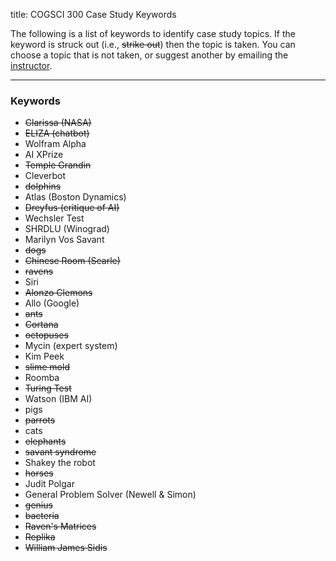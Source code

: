 title: COGSCI 300 Case Study Keywords

The following is a list of keywords to identify case study topics.  If the keyword is struck out (i.e., <s>strike out</s>) then the topic is taken.  You can choose a topic that is not taken, or suggest another by emailing the [instructor](cogsci300@gmail.com).

 * * *

### Keywords

 - <s>Clarissa (NASA)</s>
 - <s>ELIZA (chatbot)</s>
 - Wolfram Alpha
 - AI XPrize
 - <s>Temple Grandin</s>
 - Cleverbot
 - <s>dolphins</s>
 - Atlas (Boston Dynamics)
 - <s>Dreyfus (critique of AI)</s>
 - Wechsler Test
 - SHRDLU (Winograd)
 - Marilyn Vos Savant
 - <s>dogs</s>
 - <s>Chinese Room (Searle)</s>
 - <s>ravens</s>
 - Siri
 - <s>Alonzo Clemons</s>
 - Allo (Google)
 - <s>ants</s>
 - <s>Cortana</s>
 - <s>octopuses</s>
 - Mycin (expert system)
 - Kim Peek
 - <s>slime mold</s>
 - Roomba
 - <s>Turing Test</s>
 - Watson (IBM AI)
 - pigs
 - <s>parrots</s>
 - cats
 - <s>elephants</s>
 - <s>savant syndrome</s>
 - Shakey the robot
 - <s>horses</s>
 - Judit Polgar
 - General Problem Solver (Newell & Simon)
 - <s>genius</s>
 - <s>bacteria</s>
 - <s>Raven's Matrices</s>
 - <s>Replika</s>
 - <s>William James Sidis</s>




